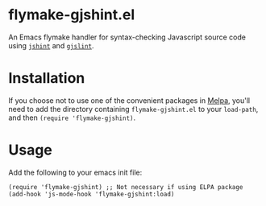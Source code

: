 flymake-gjshint.el
=================

An Emacs flymake handler for syntax-checking Javascript source code
using [`jshint`][jshint] and [`gjslint`][gjslint].

Installation
=============

If you choose not to use one of the convenient packages in
[Melpa][melpa], you'll need to add the
directory containing `flymake-gjshint.el` to your `load-path`, and then `(require 'flymake-gjshint)`.

Usage
=====

Add the following to your emacs init file:

    (require 'flymake-gjshint) ;; Not necessary if using ELPA package
    (add-hook 'js-mode-hook 'flymake-gjshint:load)

[gjslint]:https://developers.google.com/closure/utilities/docs/linter_howto
[jshint]:http://www.jshint.com
[melpa]: http://melpa.milkbox.net

